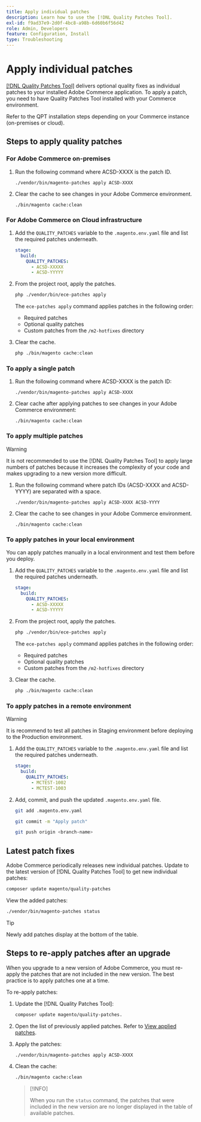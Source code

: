 ```yaml
---
title: Apply individual patches
description: Learn how to use the [!DNL Quality Patches Tool].
exl-id: f9ad37e9-2d0f-4bc8-a98b-6d60b6f56d42
role: Admin, Developers
feature: Configuration, Install
type: Troubleshooting
---
```

# Apply individual patches

[[!DNL Quality Patches Tool]](https://github.com/magento/quality-patches) delivers optional quality fixes as individual patches to your installed Adobe Commerce application. To apply a patch, you need to have Quality Patches Tool installed with your Commerce environment. 

Refer to the QPT installation steps depending on your Commerce instance (on-premises or cloud).

## Steps to apply quality patches

### For Adobe Commerce on-premises

1. Run the following command where ACSD-XXXX is the patch ID.

    ```
    ./vendor/bin/magento-patches apply ACSD-XXXX
    ```

1. Clear the cache to see changes in your Adobe Commerce environment.

     ```
     ./bin/magento cache:clean
     ```

### For Adobe Commerce on Cloud infrastructure

1. Add the `QUALITY_PATCHES` variable to the `.magento.env.yaml` file and list the required patches underneath.

   ```yaml
   stage:
     build:
       QUALITY_PATCHES:
         - ACSD-XXXXX
         - ACSD-YYYYY
   ```

1. From the project root, apply the patches.

   ```bash
   php ./vendor/bin/ece-patches apply
   ```

   The `ece-patches apply` command applies patches in the following order:
   -  Required patches
   -  Optional quality patches
   -  Custom patches from the `/m2-hotfixes` directory

1. Clear the cache.

   ```bash
   php ./bin/magento cache:clean
   ```

### To apply a single patch

1. Run the following command where ACSD-XXXX is the patch ID:

    ```
    ./vendor/bin/magento-patches apply ACSD-XXXX
    ```

1. Clear cache after applying patches to see changes in your Adobe Commerce environment:

    ```
    ./bin/magento cache:clean
    ```

### To apply multiple patches 

>[!WARNING]
>
>It is not recommended to use the [!DNL Quality Patches Tool] to apply large numbers of patches because it increases the complexity of your code and makes upgrading to a new version more difficult.

1. Run the following command where patch IDs (ACSD-XXXX and ACSD-YYYY) are separated with a space.

    ```
    ./vendor/bin/magento-patches apply ACSD-XXXX ACSD-YYYY
    ```

1. Clear the cache to see changes in your Adobe Commerce environment.

    ```
    ./bin/magento cache:clean
    ```

### To apply patches in your local environment

You can apply patches manually in a local environment and test them before you deploy.

1. Add the `QUALITY_PATCHES` variable to the `.magento.env.yaml` file and list the required patches underneath.

   ```yaml
   stage:
     build:
       QUALITY_PATCHES:
         - ACSD-XXXXX
         - ACSD-YYYYY
   ```

1. From the project root, apply the patches.

   ```bash
   php ./vendor/bin/ece-patches apply
   ```

   The `ece-patches apply` command applies patches in the following order:
   -  Required patches
   -  Optional quality patches
   -  Custom patches from the `/m2-hotfixes` directory

1. Clear the cache.

   ```bash
   php ./bin/magento cache:clean
   ```

### To apply patches in a remote environment

>[!WARNING]
>
>It is recommend to test all patches in Staging environment before deploying to the Production environment.

1. Add the `QUALITY_PATCHES` variable to the `.magento.env.yaml` file and list the required patches underneath.

   ```yaml
   stage:
     build:
       QUALITY_PATCHES:
         - MCTEST-1002
         - MCTEST-1003
   ```

1. Add, commit, and push the updated `.magento.env.yaml` file.

   ```bash
   git add .magento.env.yaml
   ```

   ```bash
   git commit -m "Apply patch"
   ```

   ```bash
   git push origin <branch-name>
   ```

## Latest patch fixes

Adobe Commerce periodically releases new individual patches. Update to the latest version of [!DNL Quality Patches Tool] to get new individual patches:

```bash
composer update magento/quality-patches
```

View the added patches:

```bash
./vendor/bin/magento-patches status
```

>[!TIP]
>
>Newly add patches display at the bottom of the table.

## Steps to re-apply patches after an upgrade

When you upgrade to a new version of Adobe Commerce, you must re-apply the patches that are not included in the new version. The best practice is to apply patches one at a time.

To re-apply patches:

1. Update the [!DNL Quality Patches Tool]:

   ```bash
   composer update magento/quality-patches.
   ```

1. Open the list of previously applied patches. Refer to [View applied patches]().

1. Apply the patches:

   ```bash
   ./vendor/bin/magento-patches apply ACSD-XXXX
   ```

1. Clean the cache:

   ```bash
   ./bin/magento cache:clean
   ```

   >[!INFO]
   >
   >When you run the `status` command, the patches that were included in the new version are no longer displayed in the table of available patches.
